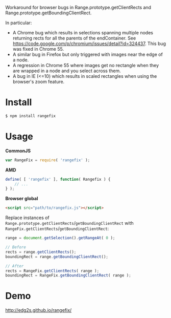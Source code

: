 Workaround for browser bugs in Range.prototype.getClientRects and Range.prototype.getBoundingClientRect.

In particular:

* A Chrome bug which results in selections spanning multiple nodes returning rects for all the parents of the endContainer. See https://code.google.com/p/chromium/issues/detail?id=324437. This bug was fixed in Chrome 55.
* A similar bug in Firefox but only triggered with images near the edge of a node.
* A regression in Chrome 55 where images get no rectangle when they are wrapped in a node and you select across them.
* A bug in IE (<=10) which results in scaled rectangles when using the browser's zoom feature.

Install
=======

```bash
$ npm install rangefix
```

Usage
=====

**CommonJS**

```javascript
var RangeFix = require( 'rangefix' );
```

**AMD**

```javascript
define( [ 'rangefix' ], function( Rangefix ) {
	// ...
} );
```

**Browser global**

```html
<script src="path/to/rangefix.js"></script>
```

Replace instances of `Range.prototype.getClientRects`/`getBoundingClientRect` with `RangeFix.getClientRects`/`getBoundingClientRect`:

```javascript
range = document.getSelection().getRangeAt( 0 );

// Before
rects = range.getClientRects();
boundingRect = range.getBoundingClientRect();

// After
rects = RangeFix.getClientRects( range );
boundingRect = RangeFix.getBoundingClientRect( range );
```

Demo
====
http://edg2s.github.io/rangefix/
